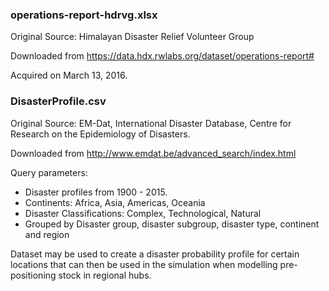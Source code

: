 ### operations-report-hdrvg.xlsx

Original Source: Himalayan Disaster Relief Volunteer Group

Downloaded from https://data.hdx.rwlabs.org/dataset/operations-report# 

Acquired on March 13, 2016.

### DisasterProfile.csv

Original Source: EM-Dat, International Disaster Database, Centre for Research on
the Epidemiology of Disasters.

Downloaded from http://www.emdat.be/advanced_search/index.html

Query parameters:

- Disaster profiles from 1900 - 2015.
- Continents: Africa, Asia, Americas, Oceania
- Disaster Classifications: Complex, Technological, Natural
- Grouped by Disaster group, disaster subgroup, disaster type, continent and 
region

Dataset may be used to create a disaster probability profile for certain 
locations that can then be used in the simulation when modelling pre-positioning
stock in regional hubs.